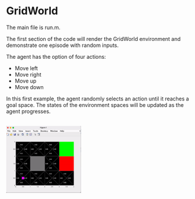 # GridWorld

The main file is run.m.

The first section of the code will render the GridWorld environment and demonstrate one episode with random inputs.

The agent has the option of four actions:
- Move left
- Move right
- Move up
- Move down

In this first example, the agent randomly selects an action until it reaches a goal space. The states of the environment spaces will be updated as the agent progresses.

<br>

<img src="https://github.com/jschultz299/ReinforcementLearning/blob/main/GridWorld/Images/Demo%20One%20Episode.gif" width=40%>
